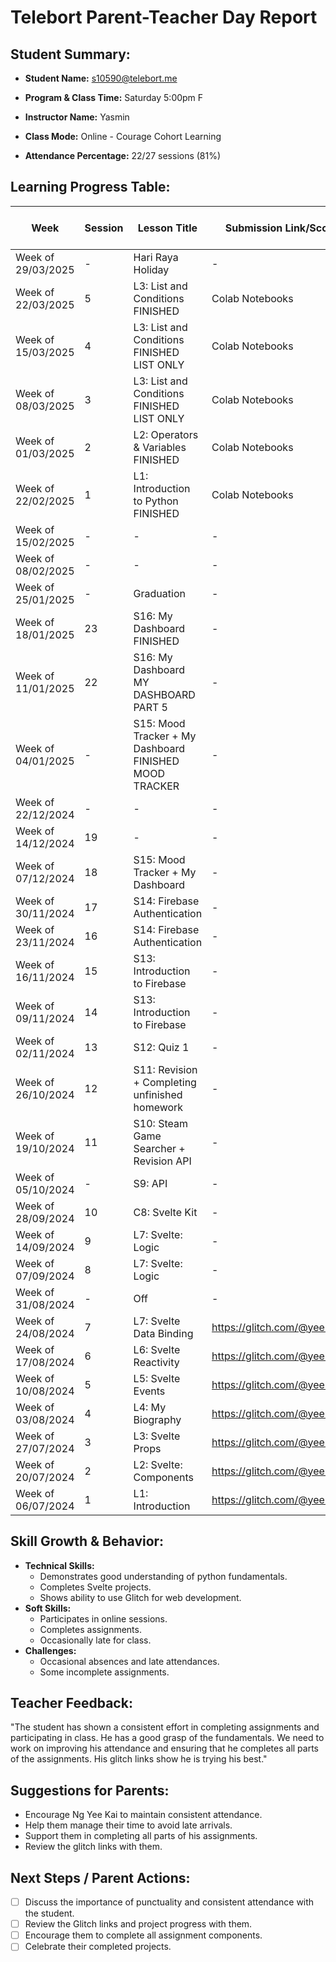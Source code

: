# Telebort Parent-Teacher Day Report

## Student Summary:

* **Student Name:** s10590@telebort.me

* **Program & Class Time:** Saturday 5:00pm F

* **Instructor Name:** Yasmin 

* **Class Mode:** Online - Courage Cohort Learning

* **Attendance Percentage:** 22/27 sessions (81%)


## Learning Progress Table:

| Week             | Session | Lesson Title                                | Submission Link/Score           | Exit Ticket Score | Progress Rating |
|------------------|---------|---------------------------------------------|---------------------------------|-------------------|-----------------|
| Week of 29/03/2025 | -       | Hari Raya Holiday                           | -                               | -                 | ☆☆☆☆☆         |
| Week of 22/03/2025 | 5       | L3: List and Conditions FINISHED            | Colab Notebooks                 | -                 | ★★★★☆        |
| Week of 15/03/2025 | 4       | L3: List and Conditions FINISHED LIST ONLY | Colab Notebooks                 | -                 | ☆☆☆☆☆         |
| Week of 08/03/2025 | 3       | L3: List and Conditions FINISHED LIST ONLY | Colab Notebooks                 | -                 | ★★★★☆        |
| Week of 01/03/2025 | 2       | L2: Operators & Variables FINISHED          | Colab Notebooks                 | -                 | ★★★★☆        |
| Week of 22/02/2025 | 1       | L1: Introduction to Python FINISHED         | Colab Notebooks                 | -                 | ★★★★☆        |
| Week of 15/02/2025 | -       | -                                           | -                               | -                 | -               |
| Week of 08/02/2025 | -       | -                                           | -                               | -                 | ☆☆☆☆☆         |
| Week of 25/01/2025 | -       | Graduation                                  | -                               | -                 | ☆☆☆☆☆         |
| Week of 18/01/2025 | 23      | S16: My Dashboard FINISHED                 | -                               | -                 | ★★★★☆        |
| Week of 11/01/2025 | 22      | S16: My Dashboard MY DASHBOARD PART 5       | -                               | -                 | ★★★☆☆         |
| Week of 04/01/2025 | -       | S15: Mood Tracker + My Dashboard FINISHED MOOD TRACKER | -                               | -                 | ★★★☆☆         |
| Week of 22/12/2024 | -       | -                                           | -                               | -                 | ☆☆☆☆☆         |
| Week of 14/12/2024 | 19      | -                                           | -                               | -                 | ☆☆☆☆☆         |
| Week of 07/12/2024 | 18      | S15: Mood Tracker + My Dashboard            | -                               | -                 | ★★★☆☆         |
| Week of 30/11/2024 | 17      | S14: Firebase Authentication                | -                               | -                 | ★★★☆☆         |
| Week of 23/11/2024 | 16      | S14: Firebase Authentication                | -                               | -                 | ★★★☆☆         |
| Week of 16/11/2024 | 15      | S13: Introduction to Firebase               | -                               | -                 | ★★★★☆        |
| Week of 09/11/2024 | 14      | S13: Introduction to Firebase               | -                               | -                 | ★★★★☆        |
| Week of 02/11/2024 | 13      | S12: Quiz 1                                 | -                               | -                 | ★★★★☆        |
| Week of 26/10/2024 | 12      | S11: Revision + Completing unfinished homework | -                               | -                 | ★★★★☆        |
| Week of 19/10/2024 | 11      | S10: Steam Game Searcher + Revision API     | -                               | 3                 | ★★★☆☆         |
| Week of 05/10/2024 | -       | S9: API                                     | -                               | -                 | -               |
| Week of 28/09/2024 | 10      | C8: Svelte Kit                              | -                               | -                 | ★★★★☆        |
| Week of 14/09/2024 | 9       | L7: Svelte: Logic                           | -                               | -                 | ★★★★☆        |
| Week of 07/09/2024 | 8       | L7: Svelte: Logic                           | -                               | -                 | ★★★★☆        |
| Week of 31/08/2024 | -       | Off                                         | -                               | -                 | ☆☆☆☆☆         |
| Week of 24/08/2024 | 7       | L7: Svelte Data Binding                     | https://glitch.com/@yeekai18     | -                 | ★★★★☆        |
| Week of 17/08/2024 | 6       | L6: Svelte Reactivity                       | https://glitch.com/@yeekai18     | -                 | ★★★★☆        |
| Week of 10/08/2024 | 5       | L5: Svelte Events                           | https://glitch.com/@yeekai18     | -                 | ★★★☆☆         |
| Week of 03/08/2024 | 4       | L4: My Biography                            | https://glitch.com/@yeekai18     | -                 | ★★★☆☆         |
| Week of 27/07/2024 | 3       | L3: Svelte Props                            | https://glitch.com/@yeekai18     | L3 ET: -          | ★★★☆☆         |
| Week of 20/07/2024 | 2       | L2: Svelte: Components                      | https://glitch.com/@yeekai18     | -                 | ★★★☆☆         |
| Week of 06/07/2024 | 1       | L1: Introduction                            | https://glitch.com/@yeekai18     | -                 | ★★★☆☆         |

## Skill Growth & Behavior:

* **Technical Skills:**
    * Demonstrates good understanding of python fundamentals.
    * Completes Svelte projects.
    * Shows ability to use Glitch for web development.
* **Soft Skills:**
    * Participates in online sessions.
    * Completes assignments.
    * Occasionally late for class.
* **Challenges:**
    * Occasional absences and late attendances.
    * Some incomplete assignments.

## Teacher Feedback:

"The student has shown a consistent effort in completing assignments and participating in class. He has a good grasp of the fundamentals. We need to work on improving his attendance and ensuring that he completes all parts of the assignments. His glitch links show he is trying his best."

## Suggestions for Parents:

* Encourage Ng Yee Kai to maintain consistent attendance.
* Help them manage their time to avoid late arrivals.
* Support them in completing all parts of his assignments.
* Review the glitch links with them.

## Next Steps / Parent Actions:

* [ ] Discuss the importance of punctuality and consistent attendance with the student.
* [ ] Review the Glitch links and project progress with them.
* [ ] Encourage them to complete all assignment components.
* [ ] Celebrate their completed projects.